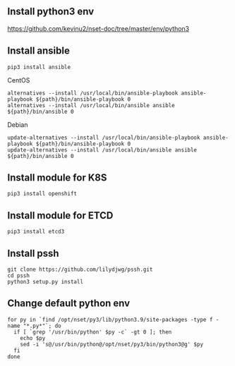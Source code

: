 ## Install python3 env
<https://github.com/kevinu2/nset-doc/tree/master/env/python3>

## Install ansible
```
pip3 install ansible
```
CentOS
```
alternatives --install /usr/local/bin/ansible-playbook ansible-playbook ${path}/bin/ansible-playbook 0
alternatives --install /usr/local/bin/ansible ansible ${path}/bin/ansible 0
```
Debian
```
update-alternatives --install /usr/local/bin/ansible-playbook ansible-playbook ${path}/bin/ansible-playbook 0
update-alternatives --install /usr/local/bin/ansible ansible ${path}/bin/ansible 0
```

## Install module for K8S
```
pip3 install openshift
```

## Install module for ETCD
```
pip3 install etcd3
```

## Install pssh
```
git clone https://github.com/lilydjwg/pssh.git
cd pssh
python3 setup.py install
```

## Change default python env
```
for py in `find /opt/nset/py3/lib/python3.9/site-packages -type f -name "*.py*"`; do
  if [ `grep '/usr/bin/python' $py -c` -gt 0 ]; then
    echo $py
    sed -i 's@/usr/bin/python@/opt/nset/py3/bin/python3@g' $py
  fi
done
```
